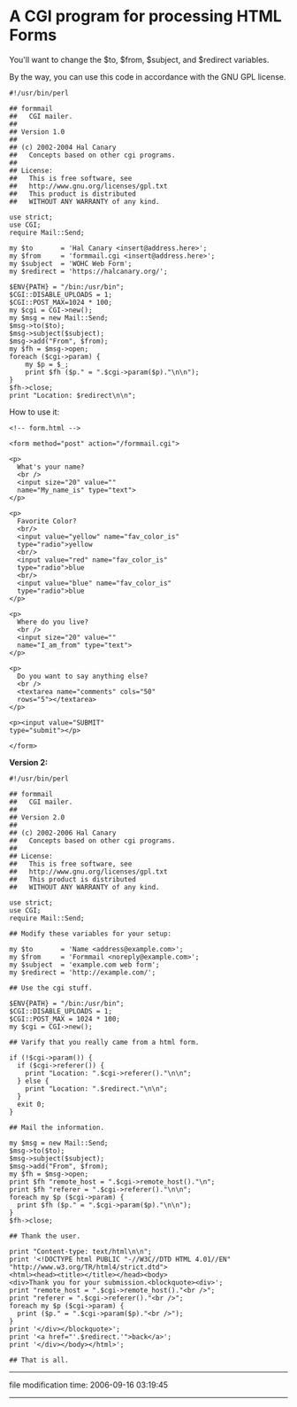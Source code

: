 A CGI program for processing HTML Forms
=======================================

You'll want to change the $to, $from, $subject, and $redirect variables.

By the way, you can use this code in accordance with the GNU GPL license.

    
    #!/usr/bin/perl 
    
    ## formmail
    ##   CGI mailer.
    ##
    ## Version 1.0
    ##
    ## (c) 2002-2004 Hal Canary
    ##   Concepts based on other cgi programs.
    ##
    ## License:
    ##   This is free software, see
    ##   http://www.gnu.org/licenses/gpl.txt
    ##   This product is distributed
    ##   WITHOUT ANY WARRANTY of any kind.
    
    use strict;
    use CGI;
    require Mail::Send;
    
    my $to       = 'Hal Canary <insert@address.here>';
    my $from     = 'formmail.cgi <insert@address.here>';
    my $subject  = 'WOHC Web Form';
    my $redirect = 'https://halcanary.org/';
    
    $ENV{PATH} = "/bin:/usr/bin";
    $CGI::DISABLE_UPLOADS = 1;
    $CGI::POST_MAX=1024 * 100; 
    my $cgi = CGI->new();
    my $msg = new Mail::Send;
    $msg->to($to);
    $msg->subject($subject);
    $msg->add("From", $from);
    my $fh = $msg->open;
    foreach ($cgi->param) {
        my $p = $_;
        print $fh ($p." = ".$cgi->param($p)."\n\n"); 
    }
    $fh->close;
    print "Location: $redirect\n\n";
    

How to use it:

    
    <!-- form.html -->
    
    <form method="post" action="/formmail.cgi">
    
    <p>
      What's your name?  
      <br />
      <input size="20" value=""
      name="My_name_is" type="text">
    </p>
    
    <p> 
      Favorite Color?
      <br/>
      <input value="yellow" name="fav_color_is"
      type="radio">yellow
      <br/>
      <input value="red" name="fav_color_is"
      type="radio">blue
      <br/>
      <input value="blue" name="fav_color_is"
      type="radio">blue
    </p>
    
    <p>
      Where do you live?
      <br />
      <input size="20" value=""
      name="I_am_from" type="text">
    </p>
    
    <p>
      Do you want to say anything else?  
      <br />
      <textarea name="comments" cols="50"
      rows="5"></textarea>
    </p>
    
    <p><input value="SUBMIT"
    type="submit"></p>
    
    </form>
    

**Version 2:**

    
    #!/usr/bin/perl 
    
    ## formmail
    ##   CGI mailer.
    ##
    ## Version 2.0
    ##
    ## (c) 2002-2006 Hal Canary
    ##   Concepts based on other cgi programs.
    ##
    ## License:
    ##   This is free software, see
    ##   http://www.gnu.org/licenses/gpl.txt
    ##   This product is distributed
    ##   WITHOUT ANY WARRANTY of any kind.
    
    use strict;
    use CGI;
    require Mail::Send;
    
    ## Modify these variables for your setup:
    
    my $to       = 'Name <address@example.com>';
    my $from     = 'Formmail <noreply@example.com>';
    my $subject  = 'example.com web form';
    my $redirect = 'http://example.com/';
    
    ## Use the cgi stuff.
    
    $ENV{PATH} = "/bin:/usr/bin";
    $CGI::DISABLE_UPLOADS = 1;
    $CGI::POST_MAX = 1024 * 100; 
    my $cgi = CGI->new();
    
    ## Varify that you really came from a html form.
    
    if (!$cgi->param()) {
      if ($cgi->referer()) {
        print "Location: ".$cgi->referer()."\n\n";
      } else {
        print "Location: ".$redirect."\n\n";
      }
      exit 0;
    }
    
    ## Mail the information.
    
    my $msg = new Mail::Send;
    $msg->to($to);
    $msg->subject($subject);
    $msg->add("From", $from);
    my $fh = $msg->open;
    print $fh "remote_host = ".$cgi->remote_host()."\n";
    print $fh "referer = ".$cgi->referer()."\n\n";
    foreach my $p ($cgi->param) {
      print $fh ($p." = ".$cgi->param($p)."\n\n"); 
    }
    $fh->close;
    
    ## Thank the user.
    
    print "Content-type: text/html\n\n";
    print '<!DOCTYPE html PUBLIC "-//W3C//DTD HTML 4.01//EN"
    "http://www.w3.org/TR/html4/strict.dtd">
    <html><head><title></title></head><body>
    <div>Thank you for your submission.<blockquote><div>';
    print "remote_host = ".$cgi->remote_host()."<br />";
    print "referer = ".$cgi->referer()."<br />";
    foreach my $p ($cgi->param) {
      print ($p." = ".$cgi->param($p)."<br />"); 
    }
    print '</div></blockquote>';
    print '<a href="'.$redirect.'">back</a>';
    print '</div></body></html>';
    
    ## That is all.
    

* * *

file modification time: 2006-09-16 03:19:45

* * *
